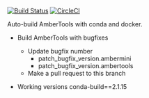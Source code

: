 [![Build Status](https://travis-ci.org/Amber-MD/ambertools-binary-build.svg?branch=master)](https://travis-ci.org/Amber-MD/ambertools-binary-build)
[![CircleCI](https://circleci.com/gh/Amber-MD/ambertools-binary-build.svg?style=svg)](https://circleci.com/gh/Amber-MD/ambertools-binary-build)

Auto-build AmberTools with conda and docker.

- Build AmberTools with bugfixes
    - Update bugfix number
         - patch_bugfix_version.ambermini
         - patch_bugfix_version.ambertools
    - Make a pull request to this branch

- Working versions
    conda-build==2.1.15

